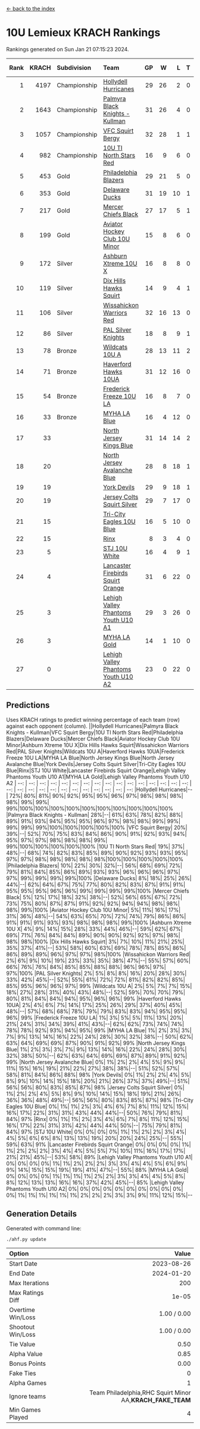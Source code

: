 [<- back to the index](readme.md)
# 10U Lemieux KRACH Rankings
Rankings generated on Sun Jan 21 07:15:23 2024.

Rank|KRACH|Subdivision|Team|GP|W|L|T|OTW|OTL|SoS|Exp Wins|Win Diff
---:|---:|:---|:---|---:|---:|---:|---:|---:|---:|---:|---:|---:
1|4197|Championship|[Hollydell Hurricanes](https://gamesheetstats.com/seasons/3659/teams/140380/schedule)|29|26|2|0|1|0|368|27.8|-0.0
2|1643|Championship|[Palmyra Black Knights - Kullman](https://gamesheetstats.com/seasons/3659/teams/140392/schedule)|31|26|4|0|1|0|456|27.8|-0.0
3|1057|Championship|[VFC Squirt Bergy](https://gamesheetstats.com/seasons/3659/teams/140396/schedule)|32|28|1|1|0|2|254|29.3|-0.0
4|982|Championship|[10U TI North Stars Red](https://gamesheetstats.com/seasons/3659/teams/140266/schedule)|16|9|6|0|0|1|1501|9.8|-0.0
5|453|Gold|[Philadelphia Blazers](https://gamesheetstats.com/seasons/3659/teams/140393/schedule)|29|21|5|0|3|0|167|24.9|0.0
6|353|Gold|[Delaware Ducks](https://gamesheetstats.com/seasons/3659/teams/140376/schedule)|31|19|10|1|0|1|732|20.3|-0.0
7|217|Gold|[Mercer Chiefs Black](https://gamesheetstats.com/seasons/3659/teams/140386/schedule)|27|17|5|1|2|2|406|20.4|0.0
8|199|Gold|[Aviator Hockey Club 10U Minor](https://gamesheetstats.com/seasons/3659/teams/140375/schedule)|15|8|6|0|1|0|512|9.8|-0.0
9|172|Silver|[Ashburn Xtreme 10U X](https://gamesheetstats.com/seasons/3659/teams/140374/schedule)|16|8|8|0|0|0|829|8.8|-0.0
10|119|Silver|[Dix Hills Hawks Squirt](https://gamesheetstats.com/seasons/3659/teams/140377/schedule)|14|9|4|1|0|0|161|10.4|0.0
11|106|Silver|[Wissahickon Warriors Red](https://gamesheetstats.com/seasons/3659/teams/140398/schedule)|32|16|13|0|2|1|540|18.9|0.0
12|86|Silver|[PAL Silver Knights](https://gamesheetstats.com/seasons/3659/teams/140391/schedule)|18|8|9|1|0|0|156|9.4|0.0
13|78|Bronze|[Wildcats 10U A](https://gamesheetstats.com/seasons/3659/teams/140397/schedule)|28|13|11|2|1|1|333|15.9|0.0
14|71|Bronze|[Haverford Hawks 10UA](https://gamesheetstats.com/seasons/3659/teams/140379/schedule)|31|12|16|0|1|2|654|13.9|0.0
15|54|Bronze|[Frederick Freeze 10U LA](https://gamesheetstats.com/seasons/3659/teams/140378/schedule)|16|8|7|0|0|1|433|8.9|0.0
16|33|Bronze|[MYHA LA Blue](https://gamesheetstats.com/seasons/3659/teams/140387/schedule)|16|4|12|0|0|0|783|4.9|0.0
17|33||[North Jersey Kings Blue](https://gamesheetstats.com/seasons/3659/teams/140390/schedule)|31|14|14|2|0|1|182|15.9|0.0
18|20||[North Jersey Avalanche Blue](https://gamesheetstats.com/seasons/3659/teams/140389/schedule)|28|8|18|1|0|1|419|9.4|0.0
19|19||[York Devils](https://gamesheetstats.com/seasons/3659/teams/140399/schedule)|29|9|18|1|1|0|386|11.4|0.0
20|19||[Jersey Colts Squirt Silver](https://gamesheetstats.com/seasons/3659/teams/140381/schedule)|29|7|17|0|4|1|260|11.9|0.0
21|15||[Tri-City Eagles 10U Blue](https://gamesheetstats.com/seasons/3659/teams/140395/schedule)|16|5|10|0|0|1|430|5.9|0.0
22|15||[Rinx](https://gamesheetstats.com/seasons/3659/teams/142499/schedule)|8|3|4|0|0|1|186|3.9|0.0
23|5||[STJ 10U White](https://gamesheetstats.com/seasons/3659/teams/140394/schedule)|16|4|9|1|1|1|299|6.4|0.0
24|4||[Lancaster Firebirds Squirt Orange](https://gamesheetstats.com/seasons/3659/teams/140382/schedule)|31|6|22|0|1|2|291|7.9|0.0
25|3||[Lehigh Valley Phantoms Youth U10 A1](https://gamesheetstats.com/seasons/3659/teams/140383/schedule)|29|3|26|0|0|0|278|3.9|0.0
26|3||[MYHA LA Gold](https://gamesheetstats.com/seasons/3659/teams/140388/schedule)|14|1|10|0|2|1|169|3.9|0.0
27|0||[Lehigh Valley Phantoms Youth U10 A2](https://gamesheetstats.com/seasons/3659/teams/140384/schedule)|23|0|22|0|0|1|198|0.9|0.0

## Predictions
Uses KRACH ratings to predict winning percentage of each team (row) against each opponent (column).
||Hollydell Hurricanes|Palmyra Black Knights - Kullman|VFC Squirt Bergy|10U TI North Stars Red|Philadelphia Blazers|Delaware Ducks|Mercer Chiefs Black|Aviator Hockey Club 10U Minor|Ashburn Xtreme 10U X|Dix Hills Hawks Squirt|Wissahickon Warriors Red|PAL Silver Knights|Wildcats 10U A|Haverford Hawks 10UA|Frederick Freeze 10U LA|MYHA LA Blue|North Jersey Kings Blue|North Jersey Avalanche Blue|York Devils|Jersey Colts Squirt Silver|Tri-City Eagles 10U Blue|Rinx|STJ 10U White|Lancaster Firebirds Squirt Orange|Lehigh Valley Phantoms Youth U10 A1|MYHA LA Gold|Lehigh Valley Phantoms Youth U10 A2
| --: | --: | --: | --: | --: | --: | --: | --: | --: | --: | --: | --: | --: | --: | --: | --: | --: | --: | --: | --: | --: | --: | --: | --: | --: | --: | --: | --: 
|Hollydell Hurricanes|--| 72%| 80%| 81%| 90%| 92%| 95%| 95%| 96%| 97%| 98%| 98%| 98%| 98%| 99%| 99%| 99%|100%|100%|100%|100%|100%|100%|100%|100%|100%|100%
|Palmyra Black Knights - Kullman| 28%|--| 61%| 63%| 78%| 82%| 88%| 89%| 91%| 93%| 94%| 95%| 95%| 96%| 97%| 98%| 98%| 99%| 99%| 99%| 99%| 99%|100%|100%|100%|100%|100%
|VFC Squirt Bergy| 20%| 39%|--| 52%| 70%| 75%| 83%| 84%| 86%| 90%| 91%| 92%| 93%| 94%| 95%| 97%| 97%| 98%| 98%| 98%| 99%| 99%|100%|100%|100%|100%|100%
|10U TI North Stars Red| 19%| 37%| 48%|--| 68%| 74%| 82%| 83%| 85%| 89%| 90%| 92%| 93%| 93%| 95%| 97%| 97%| 98%| 98%| 98%| 98%| 98%|100%|100%|100%|100%|100%
|Philadelphia Blazers| 10%| 22%| 30%| 32%|--| 56%| 68%| 69%| 72%| 79%| 81%| 84%| 85%| 86%| 89%| 93%| 93%| 96%| 96%| 96%| 97%| 97%| 99%| 99%| 99%| 99%|100%
|Delaware Ducks|  8%| 18%| 25%| 26%| 44%|--| 62%| 64%| 67%| 75%| 77%| 80%| 82%| 83%| 87%| 91%| 91%| 95%| 95%| 95%| 96%| 96%| 99%| 99%| 99%| 99%|100%
|Mercer Chiefs Black|  5%| 12%| 17%| 18%| 32%| 38%|--| 52%| 56%| 65%| 67%| 72%| 73%| 75%| 80%| 87%| 87%| 91%| 92%| 92%| 94%| 94%| 98%| 98%| 98%| 99%|100%
|Aviator Hockey Club 10U Minor|  5%| 11%| 16%| 17%| 31%| 36%| 48%|--| 54%| 63%| 65%| 70%| 72%| 74%| 79%| 86%| 86%| 91%| 91%| 91%| 93%| 93%| 98%| 98%| 98%| 99%|100%
|Ashburn Xtreme 10U X|  4%|  9%| 14%| 15%| 28%| 33%| 44%| 46%|--| 59%| 62%| 67%| 69%| 71%| 76%| 84%| 84%| 89%| 90%| 90%| 92%| 92%| 97%| 98%| 98%| 98%|100%
|Dix Hills Hawks Squirt|  3%|  7%| 10%| 11%| 21%| 25%| 35%| 37%| 41%|--| 53%| 58%| 60%| 63%| 69%| 78%| 78%| 85%| 86%| 86%| 89%| 89%| 96%| 97%| 97%| 98%|100%
|Wissahickon Warriors Red|  2%|  6%|  9%| 10%| 19%| 23%| 33%| 35%| 38%| 47%|--| 55%| 57%| 60%| 66%| 76%| 76%| 84%| 85%| 85%| 88%| 88%| 96%| 96%| 97%| 97%|100%
|PAL Silver Knights|  2%|  5%|  8%|  8%| 16%| 20%| 28%| 30%| 33%| 42%| 45%|--| 52%| 55%| 61%| 72%| 72%| 81%| 82%| 82%| 85%| 85%| 95%| 96%| 96%| 97%| 99%
|Wildcats 10U A|  2%|  5%|  7%|  7%| 15%| 18%| 27%| 28%| 31%| 40%| 43%| 48%|--| 52%| 59%| 70%| 70%| 79%| 80%| 81%| 84%| 84%| 94%| 95%| 96%| 96%| 99%
|Haverford Hawks 10UA|  2%|  4%|  6%|  7%| 14%| 17%| 25%| 26%| 29%| 37%| 40%| 45%| 48%|--| 57%| 68%| 68%| 78%| 79%| 79%| 83%| 83%| 94%| 95%| 95%| 96%| 99%
|Frederick Freeze 10U LA|  1%|  3%|  5%|  5%| 11%| 13%| 20%| 21%| 24%| 31%| 34%| 39%| 41%| 43%|--| 62%| 62%| 73%| 74%| 74%| 78%| 78%| 92%| 93%| 94%| 95%| 99%
|MYHA LA Blue|  1%|  2%|  3%|  3%|  7%|  9%| 13%| 14%| 16%| 22%| 24%| 28%| 30%| 32%| 38%|--| 50%| 62%| 63%| 64%| 69%| 69%| 87%| 90%| 91%| 92%| 99%
|North Jersey Kings Blue|  1%|  2%|  3%|  3%|  7%|  9%| 13%| 14%| 16%| 22%| 24%| 28%| 30%| 32%| 38%| 50%|--| 62%| 63%| 64%| 69%| 69%| 87%| 89%| 91%| 92%| 99%
|North Jersey Avalanche Blue|  0%|  1%|  2%|  2%|  4%|  5%|  9%|  9%| 11%| 15%| 16%| 19%| 21%| 22%| 27%| 38%| 38%|--| 51%| 52%| 57%| 58%| 81%| 84%| 86%| 88%| 98%
|York Devils|  0%|  1%|  2%|  2%|  4%|  5%|  8%|  9%| 10%| 14%| 15%| 18%| 20%| 21%| 26%| 37%| 37%| 49%|--| 51%| 56%| 56%| 80%| 83%| 85%| 87%| 98%
|Jersey Colts Squirt Silver|  0%|  1%|  2%|  2%|  4%|  5%|  8%|  9%| 10%| 14%| 15%| 18%| 19%| 21%| 26%| 36%| 36%| 48%| 49%|--| 56%| 56%| 80%| 83%| 85%| 87%| 98%
|Tri-City Eagles 10U Blue|  0%|  1%|  1%|  2%|  3%|  4%|  6%|  7%|  8%| 11%| 12%| 15%| 16%| 17%| 22%| 31%| 31%| 43%| 44%| 44%|--| 50%| 76%| 79%| 81%| 84%| 97%
|Rinx|  0%|  1%|  1%|  2%|  3%|  4%|  6%|  7%|  8%| 11%| 12%| 15%| 16%| 17%| 22%| 31%| 31%| 42%| 44%| 44%| 50%|--| 75%| 79%| 81%| 84%| 97%
|STJ 10U White|  0%|  0%|  0%|  0%|  1%|  1%|  2%|  2%|  3%|  4%|  4%|  5%|  6%|  6%|  8%| 13%| 13%| 19%| 20%| 20%| 24%| 25%|--| 55%| 59%| 63%| 91%
|Lancaster Firebirds Squirt Orange|  0%|  0%|  0%|  0%|  1%|  1%|  2%|  2%|  2%|  3%|  4%|  4%|  5%|  5%|  7%| 10%| 11%| 16%| 17%| 17%| 21%| 21%| 45%|--| 53%| 58%| 89%
|Lehigh Valley Phantoms Youth U10 A1|  0%|  0%|  0%|  0%|  1%|  1%|  2%|  2%|  2%|  3%|  3%|  4%|  4%|  5%|  6%|  9%|  9%| 14%| 15%| 15%| 19%| 19%| 41%| 47%|--| 55%| 88%
|MYHA LA Gold|  0%|  0%|  0%|  0%|  1%|  1%|  1%|  1%|  2%|  2%|  3%|  3%|  4%|  4%|  5%|  8%|  8%| 12%| 13%| 13%| 16%| 16%| 37%| 42%| 45%|--| 85%
|Lehigh Valley Phantoms Youth U10 A2|  0%|  0%|  0%|  0%|  0%|  0%|  0%|  0%|  0%|  0%|  0%|  1%|  1%|  1%|  1%|  1%|  1%|  2%|  2%|  2%|  3%|  3%|  9%| 11%| 12%| 15%|--

## Generation Details

Generated with command line:
```
./ahf.py update
```

| Option | Value |
| :----- | ----: |
| Start Date | 2023-08-26 |
| End Date | 2024-01-20 |
| Max Iterations | 200 |
| Max Ratings Diff | 1e-05 |
| Overtime Win/Loss | 1.00 / 0.00 |
| Shootout Win/Loss | 1.00 / 0.00 |
| Tie Value | 0.50 |
| Alpha Value | 0.85 |
| Bonus Points | 0.00 |
| Fake Ties | 0 |
| Alpha Games | 1 |
| Ignore teams | Team Philadelphia,RHC Squirt Minor AA,__KRACH_FAKE_TEAM__ |
| Min Games Played | 4 |

